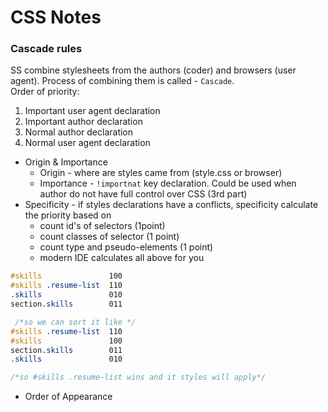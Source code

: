 # CSS Notes

### Cascade rules
SS combine stylesheets from the authors (coder) and browsers (user agent). Process of combining them is called - 
`Cascade`. </br>
Order of priority:
1. Important user agent declaration
2. Important author declaration
3. Normal author declaration
4. Normal user agent declaration

- Origin & Importance
  - Origin - where are styles came from (style.css or browser)
  - Importance - `!importnat` key declaration. Could be used when author do not have full control over CSS (3rd part)
- Specificity - if styles declarations have a conflicts, specificity calculate the priority based on
  - count id's of selectors (1point)
  - count classes of selector (1 point)
  - count type and pseudo-elements (1 point)
  - modern IDE calculates all above for you
```css
#skills               100
#skills .resume-list  110
.skills               010
section.skills        011

 /*so we can sort it like */
#skills .resume-list  110
#skills               100
section.skills        011
.skills               010

/*so #skills .resume-list wins and it styles will apply*/
```
- Order of Appearance
